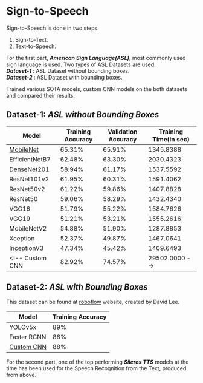 # Sign-to-Speech
  
Sign-to-Speech is done in two steps.  
1. Sign-to-Text.  
2. Text-to-Speech.  
  
For the first part, ***American Sign Language(ASL)***, most commonly used sign language is used. Two types of ASL Datasets are used.  
***Dataset-1*** : ASL Dataset without bounding boxes.  
***Dataset-2*** : ASL Dataset with bounding boxes.  
  
Trained various SOTA models, custom CNN models on the both datasets and compared their results.  
  
## Dataset-1: *ASL without Bounding Boxes*  
  
| Model | Training Accuracy | Validation Accuracy | Training Time(in sec)|
|---|---|---|---|
[MobileNet](https://github.com/DasariJayanth/Sign-to-Speech/blob/1674ebdb8c9488897ca33a885ea309bfb21b54d8/models/Dataset-1/mobilenet.h5) | 65.31% | 65.91% | 1345.8388
EfficientNetB7 | 62.48% | 63.30% | 2030.4323
DenseNet201 | 58.94% | 61.17% | 1537.5592
ResNet101v2 | 61.95% | 60.31% | 1591.4062
ResNet50v2 | 61.22% | 59.86% | 1407.8828
ResNet50 | 59.06% | 58.29% | 1432.4340
VGG16 | 51.79% | 55.22% | 1584.7626
VGG19 | 51.21% | 53.21% | 1555.2616  
MobileNetV2 | 54.88% | 51.90% | 1287.8853
Xception | 52.37% | 49.87% | 1467.0641
InceptionV3 | 47.34% | 45.42% | 1409.6493
<!-- Custom CNN | 82.92% | 74.57% |29502.0000 -->

## Dataset-2: *ASL with Bounding Boxes*  
  
This dataset can be found at [roboflow](https://universe.roboflow.com/david-lee-d0rhs/american-sign-language-letters) website, created by David Lee.  
  
| Model | Training Accuracy |
|---|---|
YOLOv5x | 89%
Faster RCNN | 86%
[Custom CNN](https://github.com/DasariJayanth/Sign-to-Speech/blob/1674ebdb8c9488897ca33a885ea309bfb21b54d8/models/Dataset-2/Custom_CNN_ASL_aug_roboflow.h5) | 88%

  
For the second part, one of the top performing ***Sileros TTS*** models at the time has been used for the Speech Recognition from the Text, produced from above.  
